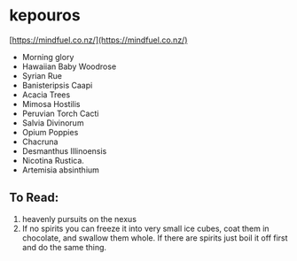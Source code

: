 # kepouros

[https://mindfuel.co.nz/](https://mindfuel.co.nz/)

- Morning glory
- Hawaiian Baby Woodrose
- Syrian Rue
- Banisteripsis Caapi
- Acacia Trees
- Mimosa Hostilis
- Peruvian Torch Cacti
- Salvia Divinorum
- Opium Poppies
- Chacruna
- Desmanthus Illinoensis
- Nicotina Rustica.
- Artemisia absinthium


## To Read:

1. heavenly pursuits on the nexus
2. If no spirits you can freeze it into very small ice cubes, coat them in chocolate, and swallow them whole. If there are spirits just boil it off first and do the same thing.